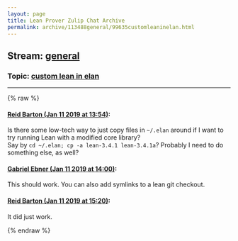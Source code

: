 ```yaml
---
layout: page
title: Lean Prover Zulip Chat Archive 
permalink: archive/113488general/99635customleaninelan.html
---
```


## Stream: [general](index.html)
### Topic: [custom lean in elan](99635customleaninelan.html)

---


{% raw %}
#### [ Reid Barton (Jan 11 2019 at 13:54)](https://leanprover.zulipchat.com/#narrow/stream/113488-general/topic/custom%20lean%20in%20elan/near/154915008):
<p>Is there some low-tech way to just copy files in <code>~/.elan</code> around if I want to try running Lean with a modified core library?<br>
Say by <code>cd ~/.elan; cp -a lean-3.4.1 lean-3.4.1a</code>? Probably I need to do something else, as well?</p>

#### [ Gabriel Ebner (Jan 11 2019 at 14:00)](https://leanprover.zulipchat.com/#narrow/stream/113488-general/topic/custom%20lean%20in%20elan/near/154915280):
<p>This should work.  You can also add symlinks to a lean git checkout.</p>

#### [ Reid Barton (Jan 11 2019 at 15:20)](https://leanprover.zulipchat.com/#narrow/stream/113488-general/topic/custom%20lean%20in%20elan/near/154919876):
<p>It did just work.</p>


{% endraw %}
